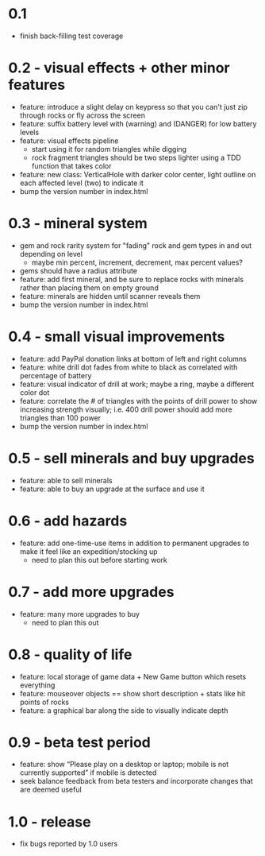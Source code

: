
# 0.1

* finish back-filling test coverage

# 0.2 - visual effects + other minor features

* feature: introduce a slight delay on keypress so that you can't just zip through rocks or fly across the screen
* feature: suffix battery level with (warning) and (DANGER) for low battery levels
* feature: visual effects pipeline
    * start using it for random triangles while digging
    * rock fragment triangles should be two steps lighter using a TDD function that takes color
* feature: new class: VerticalHole with darker color center, light outline on each affected level (two) to indicate it
* bump the version number in index.html

# 0.3 - mineral system

* gem and rock rarity system for "fading" rock and gem types in and out depending on level
    * maybe min percent, increment, decrement, max percent values?
* gems should have a radius attribute
* feature: add first mineral, and be sure to replace rocks with minerals rather than placing them on empty ground
* feature: minerals are hidden until scanner reveals them
* bump the version number in index.html

# 0.4 - small visual improvements

* feature: add PayPal donation links at bottom of left and right columns
* feature: white drill dot fades from white to black as correlated with percentage of battery
* feature: visual indicator of drill at work; maybe a ring, maybe a different color dot
* feature: correlate the # of triangles with the points of drill power to show increasing strength visually; i.e. 400 drill power should add more triangles than 100 power
* bump the version number in index.html

# 0.5 - sell minerals and buy upgrades

* feature: able to sell minerals
* feature: able to buy an upgrade at the surface and use it

# 0.6 - add hazards

* feature: add one-time-use items in addition to permanent upgrades to make it feel like an expedition/stocking up
    * need to plan this out before starting work

# 0.7 - add more upgrades

* feature: many more upgrades to buy
    * need to plan this out

# 0.8 - quality of life

* feature: local storage of game data + New Game button which resets everything
* feature: mouseover objects == show short description + stats like hit points of rocks
* feature: a graphical bar along the side to visually indicate depth

# 0.9 - beta test period

* feature: show “Please play on a desktop or laptop; mobile is not currently supported” if mobile is detected
* seek balance feedback from beta testers and incorporate changes that are deemed useful

# 1.0 - release

* fix bugs reported by 1.0 users
